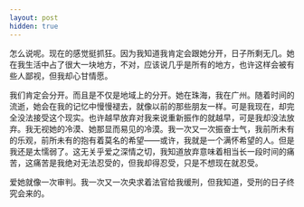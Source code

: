 ```yaml
---
layout: post
hidden: true
---
```

怎么说呢。现在的感觉挺抓狂。因为我知道我肯定会跟她分开，日子所剩无几。她在我生活中占了很大一块地方，不对，应该说几乎是所有的地方，也许这样会被有些人鄙视，但我却心甘情愿。

我们肯定会分开。而且是不仅是地域上的分开。她在珠海，我在广州。随着时间的流逝，她会在我的记忆中慢慢褪去，就像以前的那些朋友一样。可是我现在，却完全没法接受这个现实。也许越早放弃对我来说重新振作的就越早，可是我却没法放弃。我无视她的冷漠、她那显而易见的冷漠。我一次又一次振奋士气，我前所未有的乐观，前所未有的抱有着莫名的希望——或许，我就是一个满怀希望的人。但是我还是太懦弱了。这无关乎爱之深情之切，我知道放弃意味着相当长一段时间的痛苦，这痛苦是我绝对无法忍受的，但我却得忍受，只是不想现在就忍受。

爱她就像一次审判。我一次又一次央求着法官给我缓刑，但我知道，受刑的日子终究会来的。